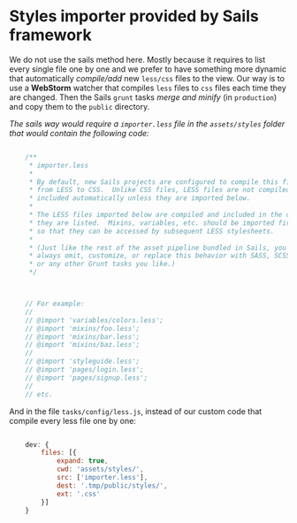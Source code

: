 # Styles importer provided by Sails framework

We do not use the sails method here. Mostly because it requires to list every single file one by one and we prefer to have something more dynamic that automatically *compile/add* new `less/css` files to the view.
Our way is to use a **WebStorm** watcher that compiles `less` files to `css` files each time they are changed. Then the Sails `grunt` tasks *merge and minify* (in `production`) and copy them to the `public` directory.

*The sails way would require a `importer.less` file in the `assets/styles` folder that would contain the following code:*

```js

    /**
     * importer.less
     *
     * By default, new Sails projects are configured to compile this file
     * from LESS to CSS.  Unlike CSS files, LESS files are not compiled and
     * included automatically unless they are imported below.
     *
     * The LESS files imported below are compiled and included in the order
     * they are listed.  Mixins, variables, etc. should be imported first
     * so that they can be accessed by subsequent LESS stylesheets.
     *
     * (Just like the rest of the asset pipeline bundled in Sails, you can
     * always omit, customize, or replace this behavior with SASS, SCSS,
     * or any other Grunt tasks you like.)
     */



    // For example:
    //
    // @import 'variables/colors.less';
    // @import 'mixins/foo.less';
    // @import 'mixins/bar.less';
    // @import 'mixins/baz.less';
    //
    // @import 'styleguide.less';
    // @import 'pages/login.less';
    // @import 'pages/signup.less';
    //
    // etc.

```

And in the file `tasks/config/less.js`, instead of our custom code that compile every less file one by one:

```js

    dev: {
        files: [{
            expand: true,
            cwd: 'assets/styles/',
            src: ['importer.less'],
            dest: '.tmp/public/styles/',
            ext: '.css'
        }]
    }

```
